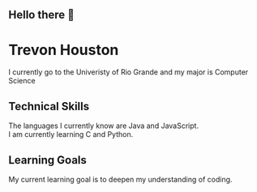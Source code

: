## Hello there 👋

# Trevon Houston 
I currently go to the Univeristy of Rio Grande and my major is Computer Science

## Technical Skills
The languages I currently know are Java and JavaScript.  
I am currently learning C and Python.

## Learning Goals
My current learning goal is to deepen my understanding of coding.

<!--
**trevonhouston03/trevonhouston03** is a ✨ _special_ ✨ repository because its `README.md` (this file) appears on your GitHub profile.

Here are some ideas to get you started:

- 🔭 I’m currently working on ...
- 🌱 I’m currently learning ...
- 👯 I’m looking to collaborate on ...
- 🤔 I’m looking for help with ...
- 💬 Ask me about ...
- 📫 How to reach me: ...
- 😄 Pronouns: ...
- ⚡ Fun fact: ...
-->
